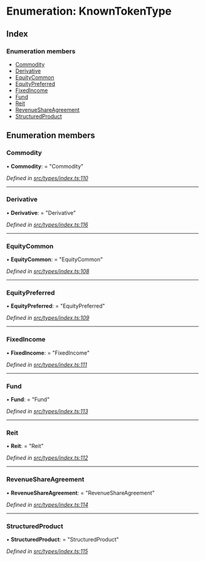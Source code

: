 # Enumeration: KnownTokenType

## Index

### Enumeration members

* [Commodity](knowntokentype.md#commodity)
* [Derivative](knowntokentype.md#derivative)
* [EquityCommon](knowntokentype.md#equitycommon)
* [EquityPreferred](knowntokentype.md#equitypreferred)
* [FixedIncome](knowntokentype.md#fixedincome)
* [Fund](knowntokentype.md#fund)
* [Reit](knowntokentype.md#reit)
* [RevenueShareAgreement](knowntokentype.md#revenueshareagreement)
* [StructuredProduct](knowntokentype.md#structuredproduct)

## Enumeration members

###  Commodity

• **Commodity**: = "Commodity"

*Defined in [src/types/index.ts:110](https://github.com/PolymathNetwork/polymesh-sdk/blob/4b9adaf/src/types/index.ts#L110)*

___

###  Derivative

• **Derivative**: = "Derivative"

*Defined in [src/types/index.ts:116](https://github.com/PolymathNetwork/polymesh-sdk/blob/4b9adaf/src/types/index.ts#L116)*

___

###  EquityCommon

• **EquityCommon**: = "EquityCommon"

*Defined in [src/types/index.ts:108](https://github.com/PolymathNetwork/polymesh-sdk/blob/4b9adaf/src/types/index.ts#L108)*

___

###  EquityPreferred

• **EquityPreferred**: = "EquityPreferred"

*Defined in [src/types/index.ts:109](https://github.com/PolymathNetwork/polymesh-sdk/blob/4b9adaf/src/types/index.ts#L109)*

___

###  FixedIncome

• **FixedIncome**: = "FixedIncome"

*Defined in [src/types/index.ts:111](https://github.com/PolymathNetwork/polymesh-sdk/blob/4b9adaf/src/types/index.ts#L111)*

___

###  Fund

• **Fund**: = "Fund"

*Defined in [src/types/index.ts:113](https://github.com/PolymathNetwork/polymesh-sdk/blob/4b9adaf/src/types/index.ts#L113)*

___

###  Reit

• **Reit**: = "Reit"

*Defined in [src/types/index.ts:112](https://github.com/PolymathNetwork/polymesh-sdk/blob/4b9adaf/src/types/index.ts#L112)*

___

###  RevenueShareAgreement

• **RevenueShareAgreement**: = "RevenueShareAgreement"

*Defined in [src/types/index.ts:114](https://github.com/PolymathNetwork/polymesh-sdk/blob/4b9adaf/src/types/index.ts#L114)*

___

###  StructuredProduct

• **StructuredProduct**: = "StructuredProduct"

*Defined in [src/types/index.ts:115](https://github.com/PolymathNetwork/polymesh-sdk/blob/4b9adaf/src/types/index.ts#L115)*
